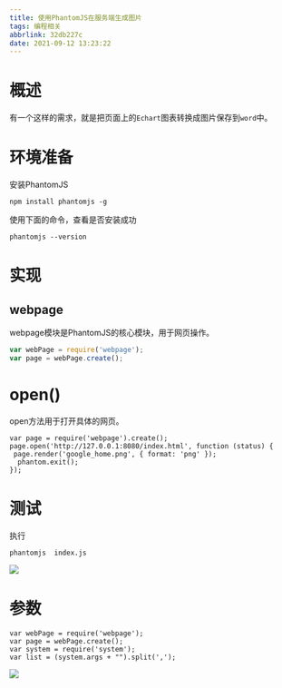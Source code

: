 ```yaml
---
title: 使用PhantomJS在服务端生成图片
tags: 编程相关 
abbrlink: 32db227c
date: 2021-09-12 13:23:22
---
```


# 概述
  有一个这样的需求，就是把页面上的`Echart`图表转换成图片保存到`word`中。
  
# 环境准备
  安装PhantomJS
  ```
  npm install phantomjs -g
  ```
  使用下面的命令，查看是否安装成功
  ```
  phantomjs --version
  ```
  # 实现
  ## webpage
   webpage模块是PhantomJS的核心模块，用于网页操作。
   ```javascript
  var webPage = require('webpage');
  var page = webPage.create();
   ```
 
# open()
open方法用于打开具体的网页。
```
var page = require('webpage').create();
page.open('http://127.0.0.1:8080/index.html', function (status) {
 page.render('google_home.png', { format: 'png' });
  phantom.exit();
});
```

# 测试
 执行
```
phantomjs  index.js
```

![](https://p1-jj.byteimg.com/tos-cn-i-t2oaga2asx/gold-user-assets/2019/9/18/16d44d7ef2bf3192~tplv-t2oaga2asx-image.image)

# 参数

```
var webPage = require('webpage');
var page = webPage.create();
var system = require('system');
var list = (system.args + "").split(',');
```


![](https://p1-jj.byteimg.com/tos-cn-i-t2oaga2asx/gold-user-assets/2019/9/18/16d44da62d269ca4~tplv-t2oaga2asx-image.image)

